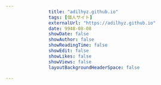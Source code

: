 ---
                title: "adilhyz.github.io"
                tags: [個人サイト]
                externalUrl: "https://adilhyz.github.io"
                date: 9948-08-08
                showDate: false
                showAuthor: false
                showReadingTime: false
                showEdit: false
                showLikes: false
                showViews: false
                layoutBackgroundHeaderSpace: false
                ---

